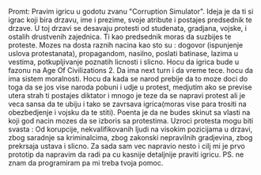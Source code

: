 Promt: Pravim igricu u godotu zvanu "Corruption Simulator". Ideja je da ti si igrac koji bira drzavu, ime i prezime, svoje atribute i postajes predsednik te drzave. U toj drzavi se desavaju protesti od studenata, gradjana, vojske, i ostalih drustvenih zajednica. Ti kao predsednik moras da suzbijes te proteste. Mozes na dosta raznih nacina kao sto su : dogovor (ispunjenje uslova protestanata), propagandom, nasilno, poslati batinase, lazima u vestima, potkupljivanje poznatih licnosti i slicno. Hocu da igrica bude u fazonu na Age Of Civilizations 2. Da ima next turn i da vreme tece. hocu da ima sistem moralnosti. Hocu da kada se narod prebije da to moze doci do toga da se jos vise naroda pobuni i udje u protest, medjutim ako se previse utera strah ti postajes diktator i mnogo je teze da se napravi protest ali je veca sansa da te ubiju i tako se  zavrsava igrica(moras vise para trositi na obezbedjenje i vojsku da te stiti). Poenta je da ne budes skinut sa vlasti na koji god nacin mozes da se izboris sa protestima. Uzroci protesta mogu biti svasta : Od korupcije, nekvalifikovanih ljudi na visokim pozicijama u drzavi, zbog saradnje sa kriminalcima, zbog zakonski nepravilnih gradjevina, zbog prekrsaja ustava i slicno. Za sada sam vec napravio nesto i cilj mi je prvo prototip da napravim da radi pa cu kasnije detaljnije praviti igricu. PS. ne znam da programiram pa mi treba tvoja pomoc.
